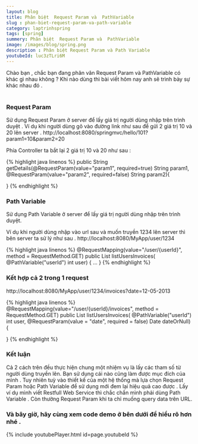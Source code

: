 ```yaml
---
layout: blog
title: Phân biệt  Request Param và  PathVariable
slug : phan-biet-request-param-va-path-variable
category: laptrinhspring
tags: [spring]
summery: Phân biệt  Request Param và  PathVariable
image: /images/blog/spring.png
description : Phân biệt Request Param và Path Variable 
youtubeId: luc3zTLri6M
---
```


Chào bạn , chắc bạn đang phân vân Request Param và PathVariable có khác gì nhau không ? Khi nào dùng thì bài viết hôm nay 
anh sẽ trình bày sự khác nhau đó .
<br><br>

### Request Param
Sử dụng Request Param ở server  để lấy giá trị người dùng nhập trên trình duyệt .
Ví dụ khi người dùng gõ vào đường link như sau để gửi 2 giá trị 10 và 20 lên server .
http://localhost:8080/springmvc/hello/101?param1=10&param2=20

Phía Controller ta bắt lại 2 giá trị 10 và 20 như sau :

{% highlight java linenos %} 
public String getDetails(@RequestParam(value="param1", required=true) String param1, @RequestParam(value="param2", required=false) String param2){
    
}
{% endhighlight %}
<br>

### Path Variable
Sử dụng Path Variable ở server  để lấy giá trị người dùng nhập trên trình duyệt. 

Ví dụ khi người dùng nhập vào url sau và muốn truyền 1234 lên server thì bên server ta sử lý như sau .
http://localhost:8080/MyApp/user/1234

{% highlight java linenos %} 
@RequestMapping(value="/user/{userId}", method = RequestMethod.GET)
public List<Invoice> listUsersInvoices(
            @PathVariable("userId") int user) {
  ...
}
{% endhighlight %}
<br>

### Kết hợp cả 2 trong 1 request 
http://localhost:8080/MyApp/user/1234/invoices?date=12-05-2013

{% highlight java linenos %} 
@RequestMapping(value="/user/{userId}/invoices", method = RequestMethod.GET)
public List<Invoice> listUsersInvoices(
            @PathVariable("userId") int user,
            @RequestParam(value = "date", required = false) Date dateOrNull) {
  
}
{% endhighlight %}
<br>

### Kết luận 
Cả 2 cách trên đều thực hiện chung một nhiệm vụ là lấy các tham số từ người dùng truyền lên. Bạn sử dụng cái nào cũng làm được 
mục đích của mình . Tuy nhiên tuỳ vào thiết kế của một hệ thống mà lựa chọn Request Param hoặc  Path Variable để sử dụng mới đem lại
hiệu quả cao được . Lấy ví dụ mình viết Restfull Web Service thì chắc chắn mình phải dùng Path Variable . Còn thường Request Param khi ta chỉ muống
query data trên URL. 
<br>

### Và bây giờ, hãy cùng xem code demo ở bên dưới để hiểu rõ hơn nhé .

{% include youtubePlayer.html id=page.youtubeId %}